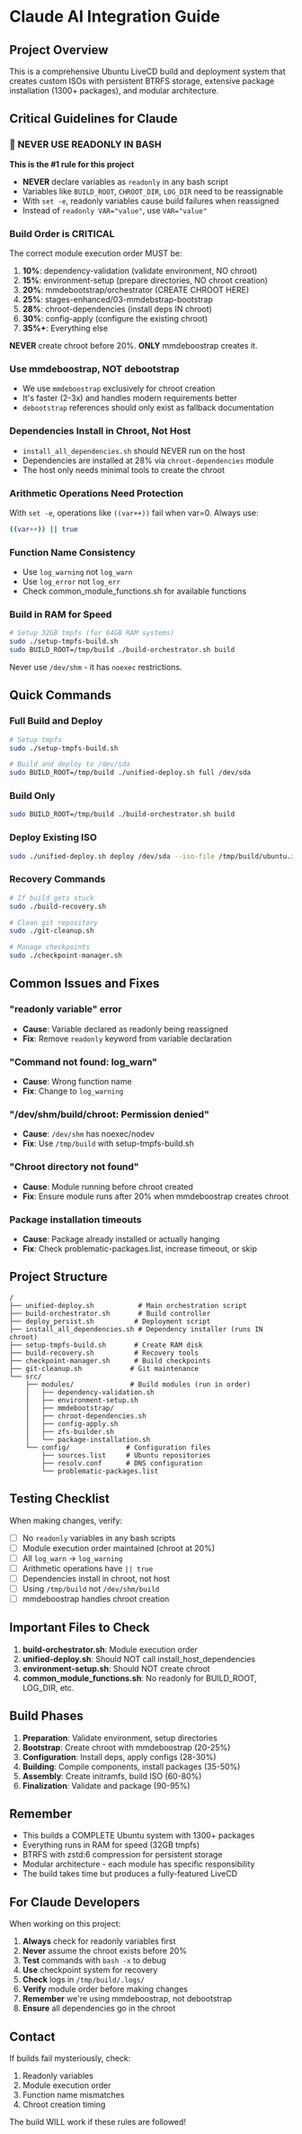 # Claude AI Integration Guide

## Project Overview
This is a comprehensive Ubuntu LiveCD build and deployment system that creates custom ISOs with persistent BTRFS storage, extensive package installation (1300+ packages), and modular architecture.

## Critical Guidelines for Claude

### 🚫 NEVER USE READONLY IN BASH
**This is the #1 rule for this project**
- **NEVER** declare variables as `readonly` in any bash script
- Variables like `BUILD_ROOT`, `CHROOT_DIR`, `LOG_DIR` need to be reassignable
- With `set -e`, readonly variables cause build failures when reassigned
- Instead of `readonly VAR="value"`, use `VAR="value"`

### Build Order is CRITICAL
The correct module execution order MUST be:
1. **10%**: dependency-validation (validate environment, NO chroot)
2. **15%**: environment-setup (prepare directories, NO chroot creation)
3. **20%**: mmdebootstrap/orchestrator (CREATE CHROOT HERE)
4. **25%**: stages-enhanced/03-mmdebstrap-bootstrap
5. **28%**: chroot-dependencies (install deps IN chroot)
6. **30%**: config-apply (configure the existing chroot)
7. **35%+**: Everything else

**NEVER** create chroot before 20%. **ONLY** mmdeboostrap creates it.

### Use mmdeboostrap, NOT debootstrap
- We use `mmdeboostrap` exclusively for chroot creation
- It's faster (2-3x) and handles modern requirements better
- `debootstrap` references should only exist as fallback documentation

### Dependencies Install in Chroot, Not Host
- `install_all_dependencies.sh` should NEVER run on the host
- Dependencies are installed at 28% via `chroot-dependencies` module
- The host only needs minimal tools to create the chroot

### Arithmetic Operations Need Protection
With `set -e`, operations like `((var++))` fail when var=0. Always use:
```bash
((var++)) || true
```

### Function Name Consistency
- Use `log_warning` not `log_warn`
- Use `log_error` not `log_err` 
- Check common_module_functions.sh for available functions

### Build in RAM for Speed
```bash
# Setup 32GB tmpfs (for 64GB RAM systems)
sudo ./setup-tmpfs-build.sh
sudo BUILD_ROOT=/tmp/build ./build-orchestrator.sh build
```
Never use `/dev/shm` - it has `noexec` restrictions.

## Quick Commands

### Full Build and Deploy
```bash
# Setup tmpfs
sudo ./setup-tmpfs-build.sh

# Build and deploy to /dev/sda
sudo BUILD_ROOT=/tmp/build ./unified-deploy.sh full /dev/sda
```

### Build Only
```bash
sudo BUILD_ROOT=/tmp/build ./build-orchestrator.sh build
```

### Deploy Existing ISO
```bash
sudo ./unified-deploy.sh deploy /dev/sda --iso-file /tmp/build/ubuntu.iso
```

### Recovery Commands
```bash
# If build gets stuck
sudo ./build-recovery.sh

# Clean git repository
sudo ./git-cleanup.sh

# Manage checkpoints
sudo ./checkpoint-manager.sh
```

## Common Issues and Fixes

### "readonly variable" error
- **Cause**: Variable declared as readonly being reassigned
- **Fix**: Remove `readonly` keyword from variable declaration

### "Command not found: log_warn"
- **Cause**: Wrong function name
- **Fix**: Change to `log_warning`

### "/dev/shm/build/chroot: Permission denied"
- **Cause**: `/dev/shm` has noexec/nodev
- **Fix**: Use `/tmp/build` with setup-tmpfs-build.sh

### "Chroot directory not found"
- **Cause**: Module running before chroot created
- **Fix**: Ensure module runs after 20% when mmdeboostrap creates chroot

### Package installation timeouts
- **Cause**: Package already installed or actually hanging
- **Fix**: Check problematic-packages.list, increase timeout, or skip

## Project Structure
```
/
├── unified-deploy.sh           # Main orchestration script
├── build-orchestrator.sh       # Build controller
├── deploy_persist.sh          # Deployment script
├── install_all_dependencies.sh # Dependency installer (runs IN chroot)
├── setup-tmpfs-build.sh       # Create RAM disk
├── build-recovery.sh          # Recovery tools
├── checkpoint-manager.sh      # Build checkpoints
├── git-cleanup.sh            # Git maintenance
└── src/
    ├── modules/              # Build modules (run in order)
    │   ├── dependency-validation.sh
    │   ├── environment-setup.sh
    │   ├── mmdebootstrap/
    │   ├── chroot-dependencies.sh
    │   ├── config-apply.sh
    │   ├── zfs-builder.sh
    │   └── package-installation.sh
    └── config/              # Configuration files
        ├── sources.list     # Ubuntu repositories
        ├── resolv.conf      # DNS configuration
        └── problematic-packages.list

```

## Testing Checklist
When making changes, verify:
- [ ] No `readonly` variables in any bash scripts
- [ ] Module execution order maintained (chroot at 20%)
- [ ] All `log_warn` → `log_warning`
- [ ] Arithmetic operations have `|| true`
- [ ] Dependencies install in chroot, not host
- [ ] Using `/tmp/build` not `/dev/shm/build`
- [ ] mmdeboostrap handles chroot creation

## Important Files to Check
1. **build-orchestrator.sh**: Module execution order
2. **unified-deploy.sh**: Should NOT call install_host_dependencies
3. **environment-setup.sh**: Should NOT create chroot
4. **common_module_functions.sh**: No readonly for BUILD_ROOT, LOG_DIR, etc.

## Build Phases
1. **Preparation**: Validate environment, setup directories
2. **Bootstrap**: Create chroot with mmdeboostrap (20-25%)
3. **Configuration**: Install deps, apply configs (28-30%)
4. **Building**: Compile components, install packages (35-50%)
5. **Assembly**: Create initramfs, build ISO (60-80%)
6. **Finalization**: Validate and package (90-95%)

## Remember
- This builds a COMPLETE Ubuntu system with 1300+ packages
- Everything runs in RAM for speed (32GB tmpfs)
- BTRFS with zstd:6 compression for persistent storage
- Modular architecture - each module has specific responsibility
- The build takes time but produces a fully-featured LiveCD

## For Claude Developers
When working on this project:
1. **Always** check for readonly variables first
2. **Never** assume the chroot exists before 20%
3. **Test** commands with `bash -x` to debug
4. **Use** checkpoint system for recovery
5. **Check** logs in `/tmp/build/.logs/`
6. **Verify** module order before making changes
7. **Remember** we're using mmdeboostrap, not debootstrap
8. **Ensure** all dependencies go in the chroot

## Contact
If builds fail mysteriously, check:
1. Readonly variables
2. Module execution order  
3. Function name mismatches
4. Chroot creation timing

The build WILL work if these rules are followed!